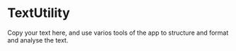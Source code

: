 # TextUtility

Copy your text here, and use varios tools of the app to structure and format and analyse the text.
